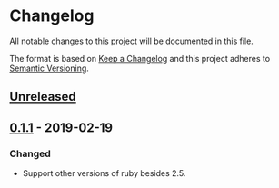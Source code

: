 # Changelog

All notable changes to this project will be documented in this file.

The format is based on [Keep a Changelog](http://keepachangelog.com/en/1.0.0/) and this project adheres to [Semantic Versioning](http://semver.org/spec/v2.0.0.html).

## [Unreleased]

## [0.1.1] - 2019-02-19
### Changed
- Support other versions of ruby besides 2.5.

[Unreleased]: https://github.com/kddeisz/vernacular-ast/compare/v0.1.1...HEAD
[0.1.1]: https://github.com/kddeisz/vernacular-ast/compare/v0.1.0...v0.1.1
